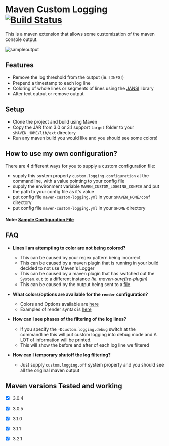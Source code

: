 # Maven Custom Logging [![Build Status](https://travis-ci.org/born2snipe/maven-custom-logging.svg)](https://travis-ci.org/born2snipe/maven-custom-logging)

This is a maven extension that allows some customization of the maven console output.

![sampleoutput](http://i.imgur.com/yYa5Ocv.gif)

## Features
- Remove the log threshold from the output (ie. `[INFO]`)
- Prepend a timestamp to each log line
- Coloring of whole lines or segments of lines using the [JANSI](https://github.com/fusesource/jansi) library
- Alter text output or remove output

## Setup
- Clone the project and build using Maven
- Copy the JAR from 3.0 or 3.1 support `target` folder to your `$MAVEN_HOME/lib/ext` directory
- Run any maven build you would like and you should see some colors!

## How to use my own configuration?
There are 4 different ways for you to supply a custom configuration file:
- supply this system property `custom.logging.configuration` at the commandline, with a value pointing to your config file
- supply the environment variable `MAVEN_CUSTOM_LOGGING_CONFIG` and put the path to your config file as it's value
- put config file `maven-custom-logging.yml` in your `$MAVEN_HOME/conf` directory
- put config file `maven-custom-logging.yml` in your `$HOME` directory

#### Note: [Sample Configuration File][1]

## FAQ
- **Lines I am attempting to color are not being colored?**
  - This can be caused by your regex pattern being incorrect
  - This can be caused by a maven plugin that is running in your build decided to not use Maven's Logger
  - This can be caused by a maven plugin that has switched out the `System.out` to a different instance *(ie. maven-surefire-plugin)*
  - This can be caused by the output being sent to a [file](https://github.com/fusesource/jansi/blob/master/jansi/src/main/java/org/fusesource/jansi/AnsiConsole.java#L66)

- **What colors/options are available for the `render` configuration?**
  - Colors and Options available are [here][2]
  - Examples of render syntax is [here][3]

- **How can I see phases of the filtering of the log lines?**
  - If you specify the `-Dcustom.logging.debug` switch at the commandline this will put custom logging into debug mode and A LOT of information will be printed.
  - This will show the before and after of each log line we filtered

- **How can I temporary shutoff the log filtering?**
  - Just supply `custom.logging.off` system property and you should see all the original maven output

## Maven versions Tested and working
  - [x] 3.0.4
  - [x] 3.0.5
  - [X] 3.1.0
  - [X] 3.1.1
  - [X] 3.2.1



  [1]: https://github.com/born2snipe/maven-custom-logging/blob/master/custom-logging/src/main/resources/config/default.yml "sample"
  [2]: https://github.com/fusesource/jansi/blob/master/jansi/src/main/java/org/fusesource/jansi/AnsiRenderer.java#L127 "colors"
  [3]: https://github.com/fusesource/jansi/blob/master/jansi/src/test/java/org/fusesource/jansi/AnsiRendererTest.java "syntax"
